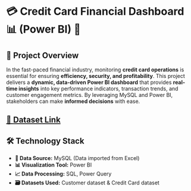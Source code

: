 # 💳 Credit Card Financial Dashboard 📊 (Power BI) 🚀

## 🚀 **Project Overview**  
In the fast-paced financial industry, monitoring **credit card operations** is essential for ensuring **efficiency, security, and profitability**. This project delivers a **dynamic, data-driven Power BI dashboard** that provides **real-time insights** into key performance indicators, transaction trends, and customer engagement metrics. By leveraging MySQL and Power BI, stakeholders can make **informed decisions** with ease.  

[📂 **Dataset Link**](https://github.com/inarenpithani/Credit-Card-Financial-Dashboard-PowerBI/tree/main/Datasets)  
---

## 🛠 **Technology Stack**  
- **📂 Data Source:** MySQL (Data imported from Excel)  
- **📊 Visualization Tool:** Power BI  
- **📈 Data Processing:** SQL, Power Query  
- **🗃 Datasets Used:** Customer dataset & Credit Card dataset  

